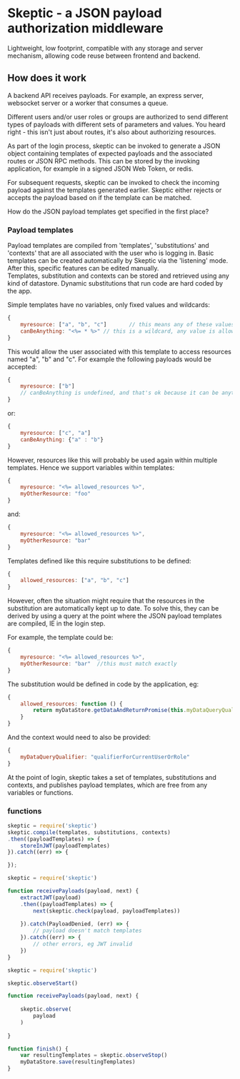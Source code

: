 # Skeptic - a JSON payload authorization middleware

Lightweight, low footprint, compatible with any storage and server mechanism, allowing code reuse between frontend and backend. 

## How does it work

A backend API receives payloads. For example, an express server, websocket server or a worker that consumes a queue.

Different users and/or user roles or groups are authorized to send different types of payloads with different sets of parameters and values. You heard right - this isn't just about routes, it's also about authorizing resources.

As part of the login process, skeptic can be invoked to generate a JSON object containing templates of expected payloads and the associated routes or JSON RPC methods. This can be stored by the invoking application, for example in a signed JSON Web Token, or redis. 

For subsequent requests, skeptic can be invoked to check the incoming payload against the templates generated earlier. Skeptic either rejects or accepts the payload based on if the template can be matched.

How do the JSON payload templates get specified in the first place?

### Payload templates

Payload templates are compiled from 'templates', 'substitutions' and 'contexts' that are all associated with the user who is logging in. 
Basic templates can be created automatically by Skeptic via the 'listening' mode. After this, specific features can be edited manually.  
Templates, substitution and contexts can be stored and retrieved using any kind of datastore. Dynamic substitutions that run code are hard coded by the app.

Simple templates have no variables, only fixed values and wildcards: 

```js
{
    myresource: ["a", "b", "c"]       // this means any of these values are accepted
    canBeAnything: "<%= * %>" // this is a wildcard, any value is allowed
}
```

This would allow the user associated with this template to access resources named "a", "b" and "c". For example the following payloads would be accepted:

```js
{
    myresource: ["b"]
    // canBeAnything is undefined, and that's ok because it can be anything
}
```

or:

```js
{
    myresource: ["c", "a"]
    canBeAnything: {"a" : "b"}
}
```

However, resources like this will probably be used again within multiple templates. Hence we support variables within templates:

```js
{
    myresource: "<%= allowed_resources %>",
    myOtherResource: "foo"
}
```

and:

```js
{
    myresource: "<%= allowed_resources %>",
    myOtherResource: "bar"
}
```

Templates defined like this require substitutions to be defined:

```js
{
    allowed_resources: ["a", "b", "c"]
}
```

However, often the situation might require that the resources in the substitution are automatically kept up to date. To solve this, they can be derived by using a query at the point where the JSON payload templates are compiled, IE in the login step.
 
For example, the template could be:

```js
{
    myresource: "<%= allowed_resources %>",
    myOtherResource: "bar"  //this must match exactly
}
```

The substitution would be defined in code by the application, eg:

```js
{
    allowed_resources: function () {
        return myDataStore.getDataAndReturnPromise(this.myDataQueryQualifier) 
    }
}
```

And the context would need to also be provided:

```js
{
    myDataQueryQualifier: "qualifierForCurrentUserOrRole"
}
```

At the point of login, skeptic takes a set of templates, substitutions and contexts, and publishes payload templates, which are free from any variables or functions.

### functions

```js
skeptic = require('skeptic')
skeptic.compile(templates, substitutions, contexts)
.then((payloadTemplates) => {
    storeInJWT(payloadTemplates)
}).catch((err) => {

});
```

```js
skeptic = require('skeptic')

function receivePayloads(payload, next) {
    extractJWT(payload)
    .then((payloadTemplates) => {
        next(skeptic.check(payload, payloadTemplates))
        
    }).catch(PayloadDenied, (err) => {
        // payload doesn't match templates
    }).catch((err) => {
        // other errors, eg JWT invalid
    })
}
```

```js
skeptic = require('skeptic')

skeptic.observeStart()

function receivePayloads(payload, next) {
    
    skeptic.observe(
        payload
    )
    
}

function finish() {
    var resultingTemplates = skeptic.observeStop()
    myDataStore.save(resultingTemplates)
}

```


